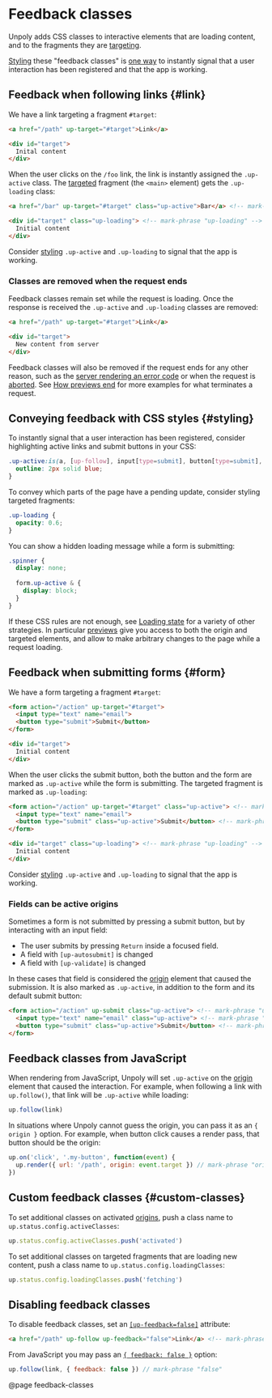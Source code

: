Feedback classes
================

Unpoly adds CSS classes to interactive elements that are loading content,
and to the fragments they are [targeting](/targeting-fragments).

[Styling](#styling) these "feedback classes" is [one way](/loading-state) to instantly signal
that a user interaction has been registered and that the app is working.


## Feedback when following links {#link}

We have a link targeting a fragment `#target`:

```html
<a href="/path" up-target="#target">Link</a>

<div id="target">
  Inital content
</div>
```

When the user clicks on the `/foo` link, the link is instantly assigned the `.up-active` class.
The [targeted](/targeting-fragments) fragment (the `<main>` element) gets the `.up-loading` class:

```html
<a href="/bar" up-target="#target" class="up-active">Bar</a> <!-- mark-phrase "up-active" -->

<div id="target" class="up-loading"> <!-- mark-phrase "up-loading" -->
  Initial content
</div>
```

Consider [styling](#styling) <code autolink="false">.up-active</code> and <code autolink="false">.up-loading</code>
to signal that the app is working.


### Classes are removed when the request ends

Feedback classes remain set while the request is loading.
Once the response is received the `.up-active` and `.up-loading` classes are removed:

```html
<a href="/path" up-target="#target">Link</a>

<div id="target">
  New content from server
</div>
```

Feedback classes will also be removed if the request ends for any other reason,
such as the [server rendering an error code](/failed-responses#fail-options)
or when the request is [aborted](/aborting-requests). See [How previews end](/previews#ending)
for more examples for what terminates a request.


## Conveying feedback with CSS styles {#styling}

To instantly signal that a user interaction has been registered,
consider highlighting active links and submit buttons in your CSS:

```css
.up-active:is(a, [up-follow], input[type=submit], button[type=submit], button:not([type])) {
  outline: 2px solid blue;
}
```

To convey which parts of the page have a pending update, consider styling targeted fragments:

```css
.up-loading {
  opacity: 0.6;
}
```

You can show a hidden loading message while a form is submitting:

```css
.spinner {
  display: none;
  
  form.up-active & {
    display: block;
  }
}
```

If these CSS rules are not enough, see [Loading state](/loading-state) for a variety
of other strategies. In particular [previews](/previews) give you access to both the origin and
targeted elements, and allow to make arbitrary changes to the page while a request loading.


## Feedback when submitting forms {#form}

We have a form targeting a fragment `#target`:

```html
<form action="/action" up-target="#target">
  <input type="text" name="email">
  <button type="submit">Submit</button>
</form>

<div id="target">
  Initial content
</div>
```

When the user clicks the submit button, both the button and the form are marked as `.up-active`
while the form is submitting. The targeted fragment is marked as `.up-loading`:

```html
<form action="/action" up-target="#target" class="up-active"> <!-- mark-phrase "up-active" -->
  <input type="text" name="email">
  <button type="submit" class="up-active">Submit</button> <!-- mark-phrase "up-active" -->
</form>

<div id="target" class="up-loading"> <!-- mark-phrase "up-loading" -->
  Initial content
</div>
```

Consider [styling](#styling) <code autolink="false">.up-active</code> and <code autolink="false">.up-loading</code>
to signal that the app is working.


### Fields can be active origins

Sometimes a form is not submitted by pressing a submit button, but by interacting with an input field:

- The user submits by pressing `Return` inside a focused field.
- A field with `[up-autosubmit]` is changed
- A field with `[up-validate]` is changed

In these cases that field is considered the [origin](/origin) element that
caused the submission. It is also marked as `.up-active`, in addition to the form and its default submit button:

```html
<form action="/action" up-submit class="up-active"> <!-- mark-phrase "up-active" -->
  <input type="text" name="email" class="up-active"> <!-- mark-phrase "up-active" -->
  <button type="submit" class="up-active">Submit</button> <!-- mark-phrase "up-active" -->
</form>
```


## Feedback classes from JavaScript

When rendering from JavaScript, Unpoly will set `.up-active` on the [origin](/origin) element
that caused the interaction. For example, when following a link with `up.follow()`, that link
will be `.up-active` while loading:

```js
up.follow(link)
```

In situations where Unpoly cannot guess the origin, you can pass it as an `{ origin }` option.
For example, when button click causes a render pass, that button should be the origin:

```js
up.on('click', '.my-button', function(event) {
  up.render({ url: '/path', origin: event.target }) // mark-phrase "origin"
})
```


## Custom feedback classes {#custom-classes}

To set additional classes on activated [origins](/origin), push a class name to `up.status.config.activeClasses`:

```js
up.status.config.activeClasses.push('activated')
```

To set additional classes on targeted fragments that are loading new content, push
a class name to `up.status.config.loadingClasses`:

```js
up.status.config.loadingClasses.push('fetching')
```


## Disabling feedback classes

To disable feedback classes, set an
[`[up-feedback=false]`](/up-follow#up-feedback) attribute:


```html
<a href="/path" up-follow up-feedback="false">Link</a> <!-- mark-phrase "false" -->
```


From JavaScript you may pass an [`{ feedback: false }`](/up.render#options.feedback) option:

```js
up.follow(link, { feedback: false }) // mark-phrase "false"
```


@page feedback-classes
